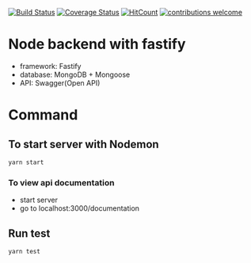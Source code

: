 [![Build Status](https://travis-ci.org/devilbags/node-fast.svg?branch=master)](https://travis-ci.org/devilbags/node-fast)
[![Coverage Status](https://coveralls.io/repos/github/devilbags/node-fast/badge.svg?branch=master)](https://coveralls.io/github/devilbags/node-fast?branch=master)
[![HitCount](http://hits.dwyl.io/devilbags/node-fast.svg)](http://hits.dwyl.io/devilbags/node-fast)
[![contributions welcome](https://img.shields.io/badge/contributions-welcome-brightgreen.svg?style=flat)](https://github.com/dwyl/esta/issues)

# Node backend with fastify

- framework: Fastify
- database: MongoDB + Mongoose
- API: Swagger(Open API)

# Command

## To start server with Nodemon

```sh
yarn start
```

### To view api documentation

- start server
- go to localhost:3000/documentation

## Run test

```sh
yarn test
```
